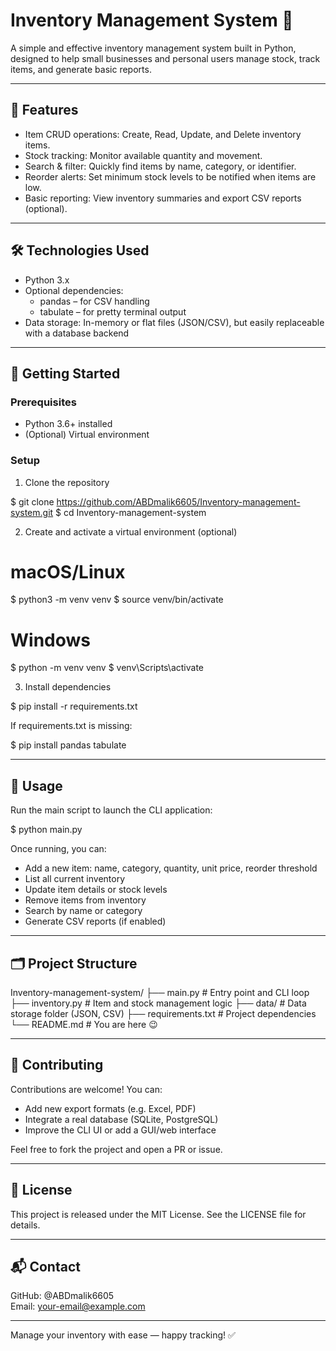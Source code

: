 # Inventory Management System 🛒

A simple and effective inventory management system built in Python, designed to help small businesses and personal users manage stock, track items, and generate basic reports.

---

## 🔧 Features

- Item CRUD operations: Create, Read, Update, and Delete inventory items.
- Stock tracking: Monitor available quantity and movement.
- Search & filter: Quickly find items by name, category, or identifier.
- Reorder alerts: Set minimum stock levels to be notified when items are low.
- Basic reporting: View inventory summaries and export CSV reports (optional).

---

## 🛠️ Technologies Used

- Python 3.x
- Optional dependencies:
  - pandas – for CSV handling
  - tabulate – for pretty terminal output
- Data storage: In-memory or flat files (JSON/CSV), but easily replaceable with a database backend

---

## 🚀 Getting Started

### Prerequisites

- Python 3.6+ installed
- (Optional) Virtual environment

### Setup

1. Clone the repository

$ git clone https://github.com/ABDmalik6605/Inventory-management-system.git
$ cd Inventory-management-system

2. Create and activate a virtual environment (optional)

# macOS/Linux
$ python3 -m venv venv
$ source venv/bin/activate

# Windows
$ python -m venv venv
$ venv\Scripts\activate

3. Install dependencies

$ pip install -r requirements.txt

If requirements.txt is missing:

$ pip install pandas tabulate

---

## 📁 Usage

Run the main script to launch the CLI application:

$ python main.py

Once running, you can:

- Add a new item: name, category, quantity, unit price, reorder threshold
- List all current inventory
- Update item details or stock levels
- Remove items from inventory
- Search by name or category
- Generate CSV reports (if enabled)

---

## 🗂️ Project Structure

Inventory-management-system/
├── main.py               # Entry point and CLI loop
├── inventory.py          # Item and stock management logic
├── data/                 # Data storage folder (JSON, CSV)
├── requirements.txt      # Project dependencies
└── README.md             # You are here 😉

---

## 🤝 Contributing

Contributions are welcome! You can:

- Add new export formats (e.g. Excel, PDF)
- Integrate a real database (SQLite, PostgreSQL)
- Improve the CLI UI or add a GUI/web interface

Feel free to fork the project and open a PR or issue.

---

## 📝 License

This project is released under the MIT License. See the LICENSE file for details.

---

## 📬 Contact

GitHub: @ABDmalik6605  
Email: your-email@example.com

---

Manage your inventory with ease — happy tracking! ✅
